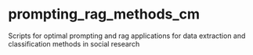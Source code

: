 # prompting_rag_methods_cm
Scripts for optimal prompting and rag applications for data extraction and classification methods in social research 
